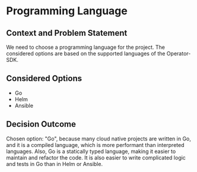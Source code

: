 # Programming Language

## Context and Problem Statement

We need to choose a programming language for the project.
The considered options are based on the supported languages of the Operator-SDK.

## Considered Options

* Go
* Helm
* Ansible

## Decision Outcome

Chosen option: "Go", because many cloud native projects are written in Go, and it is a compiled language, which is more performant than interpreted languages. Also, Go is a statically typed language, making it easier to maintain and refactor the code. It is also easier to write complicated logic and tests in Go than in Helm or Ansible.
